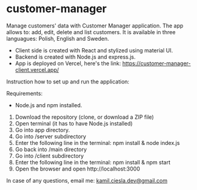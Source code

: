 # customer-manager
Manage customers' data with Customer Manager application.
The app allows to: add, edit, delete and list customers.
It is available in three languagues: Polish, English and Sweden.

- Client side is created with React and stylized using material UI.
- Backend is created with Node.js and express.js.
- App is deployed on Vercel, here's the link: https://customer-manager-client.vercel.app/

Instruction how to set up and run the application:

Requirements: 
- Node.js and npm installed.

1. Download the repository (clone, or download a ZIP file)
2. Open terminal (it has to have Node.js installed)
3. Go into app directory.
4. Go into /server subdirectory
7. Enter the following line in the terminal: npm install & node index.js
8. Go back into /main directory
8. Go into /client subdirectory
9. Enter the following line in the terminal: npm install & npm start
10. Open the browser and open http://localhost:3000

In case of any questions, email me: kamil.ciesla.dev@gmail.com
